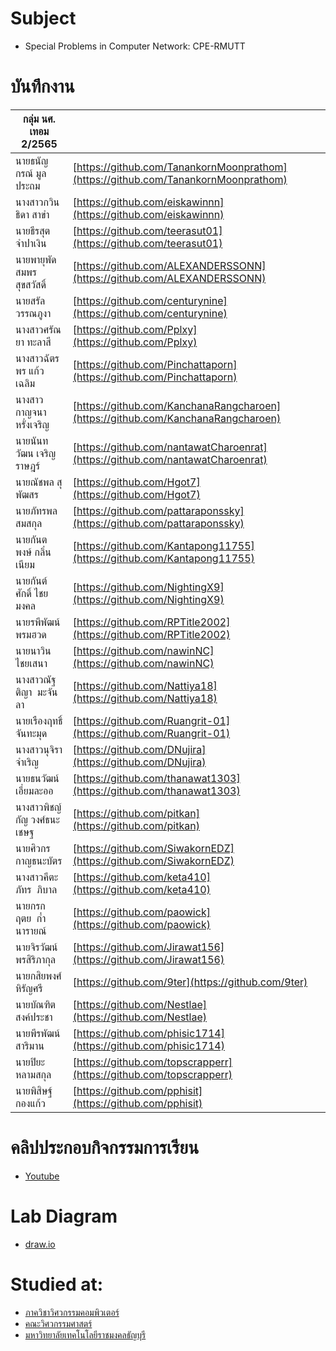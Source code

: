 # Subject
- Special Problems in Computer Network: CPE-RMUTT

# บันทึกงาน
| กลุ่ม นศ. เทอม 2/2565 |  |
| -------------------------- | ---------------------------------------------------------------------------------- |
| นายธนัญกรณ์ มูลประถม       | [https://github.com/TanankornMoonprathom](https://github.com/TanankornMoonprathom) |
| นางสาวกวินธิดา สาขำ        | [https://github.com/eiskawinnn](https://github.com/eiskawinnn)                     |
| นายธีรสุต จำปาเงิน         | [https://github.com/teerasut01](https://github.com/teerasut01)                     |
| นายพายุพัด สมพรสุขสวัสดิ์  | [https://github.com/ALEXANDERSSONN](https://github.com/ALEXANDERSSONN)             |
| นายสรัล วรรณภูงา           | [https://github.com/centurynine](https://github.com/centurynine)                   |
| นางสาวศรัณยา ทะลาสี        | [https://github.com/Pplxy](https://github.com/Pplxy)                               |
| นางสาวฉัตรพร แก้วเฉลิม     | [https://github.com/Pinchattaporn](https://github.com/Pinchattaporn)               |
| นางสาวกาญจนา หรั่งเจริญ    | [https://github.com/KanchanaRangcharoen](https://github.com/KanchanaRangcharoen)   |
| นายนันทวัฒน เจริญราษฎร์    | [https://github.com/nantawatCharoenrat](https://github.com/nantawatCharoenrat)     |
| นายณัชพล สุพัฒสร           | [https://github.com/Hgot7](https://github.com/Hgot7)                               |
| นายภัทรพล สมสกุล           | [https://github.com/pattaraponssky](https://github.com/pattaraponssky)             |
| นายกันตพงษ์ กลิ่นเนียม     | [https://github.com/Kantapong11755](https://github.com/Kantapong11755)             |
| นายกันต์ศักดิ์ ไชยมงคล     | [https://github.com/NightingX9](https://github.com/NightingX9)                     |
| นายรพีพัฒน์ พรมฮวด         | [https://github.com/RPTitle2002](https://github.com/RPTitle2002)                   |
| นายนาวิน ไชยเสนา           | [https://github.com/nawinNC](https://github.com/nawinNC)                           |
| นางสาวณัฐติญา  มะจันลา     | [https://github.com/Nattiya18](https://github.com/Nattiya18)                       |
| นายเรืองฤทธิ์ จันทะมุด     | [https://github.com/Ruangrit-01](https://github.com/Ruangrit-01)                   |
| นางสาวนุจิรา จำเริญ        | [https://github.com/DNujira](https://github.com/DNujira)                           |
| นายธนวัฒน์ เอี่ยมละออ      | [https://github.com/thanawat1303](https://github.com/thanawat1303)                 |
| นางสาวพิชญ์กัญ วงศ์ธนะเชษฐ | [https://github.com/pitkan](https://github.com/pitkan)                             |
| นายศิวกร  กาญธนะบัตร       | [https://github.com/SiwakornEDZ](https://github.com/SiwakornEDZ)                   |
| นางสาวคีตะภัทร  ภิบาล      | [https://github.com/keta410](https://github.com/keta410)                           |
| นายกรกฤตย  ก๋ำนารายณ์      | [https://github.com/paowick](https://github.com/paowick)                           |
| นายจิรวัฒน์ พรสิริภากุล    | [https://github.com/Jirawat156](https://github.com/Jirawat156)                     |
| นายกสิยพงศ์ หิรัญศรี       | [https://github.com/9ter](https://github.com/9ter)                                 |
| นายบัณฑิต สงค์ประชา        | [https://github.com/Nestlae](https://github.com/Nestlae)                           |
| นายพีรพัฒน์  สาริมาน       | [https://github.com/phisic1714](https://github.com/phisic1714)                     |
| นายปิยะ หลามสกุล           | [https://github.com/topscrapperr](https://github.com/topscrapperr)                 |
| นายพิสิษฐ์ กองแก้ว         | [https://github.com/pphisit](https://github.com/pphisit)                           |

# คลิปประกอบกิจกรรมการเรียน
- [Youtube](https://www.youtube.com/playlist?list=PLJz1XVERx6ACV-vTC6eG7HSMdBUR0dZId)

# Lab Diagram
- [draw.io](https://app.diagrams.net/#Hpitimon%2FspComNet%2Fmain%2Fproxmox22)

# Studied at:
- [ภาควิชาวิศวกรรมคอมพิวเตอร์](https://cpe.engineer.rmutt.ac.th/)
- [คณะวิศวกรรมศาสตร์](https://www.engineer.rmutt.ac.th/)
- [มหาวิทยาลัยเทคโนโลยีราชมงคลธัญบุรี](https://www.rmutt.ac.th/)
